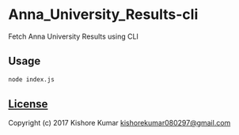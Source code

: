 # Anna_University_Results-cli
Fetch Anna University Results using CLI

## Usage
```bash
node index.js
```

## [License](/LICENSE.md)
Copyright (c) 2017 Kishore Kumar <kishorekumar080297@gmail.com>  
